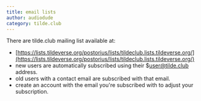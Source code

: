 ```yaml
---
title: email lists
author: audiodude
category: tilde.club
---
```

There are tilde.club mailing list available at:
* [https://lists.tildeverse.org/postorius/lists/tildeclub.lists.tildeverse.org/](https://lists.tildeverse.org/postorius/lists/tildeclub.lists.tildeverse.org/)
* new users are automatically subscribed using their $user@tilde.club address.
* old users with a contact email are subscribed with that email.
* create an account with the email you're subscribed with to adjust your subscription.